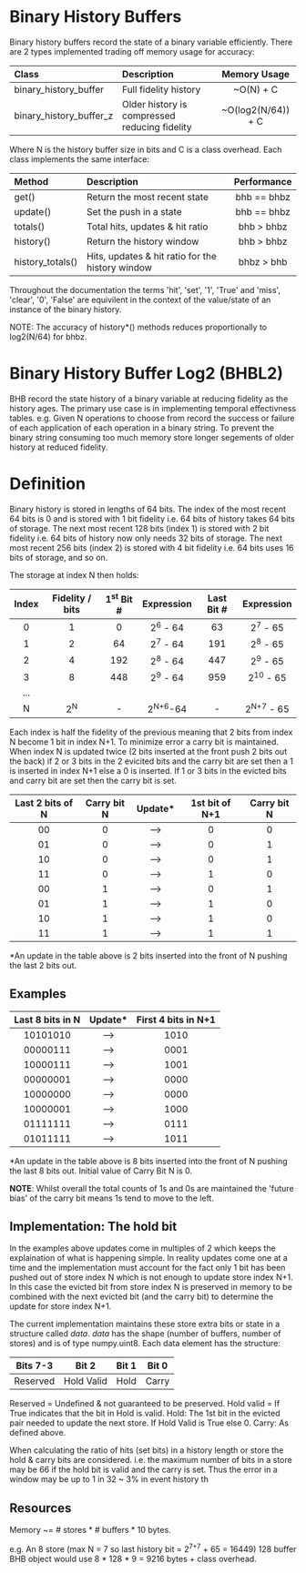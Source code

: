 # Binary History Buffers

Binary history buffers record the state of a binary variable efficiently. There are 2 types implemented trading
off memory usage for accuracy:

| Class                   | Description                                   | Memory Usage        |
|:------------------------|:----------------------------------------------|:-------------------:|
| binary_history_buffer   | Full fidelity history                         | ~O(N) + C           |
| binary_history_buffer_z | Older history is compressed reducing fidelity | ~O(log2(N/64)) + C  |

Where N is the history buffer size in bits and C is a class overhead. Each class implements the same interface:

| Method            | Description                                      | Performance |
|:------------------|:-------------------------------------------------|:-----------:|
| get()             | Return the most recent state                     | bhb == bhbz |
| update()          | Set the push in a state                          | bhb == bhbz |
| totals()          | Total hits, updates & hit ratio                  | bhb > bhbz  |
| history()         | Return the history window                        | bhb > bhbz  |
| history_totals()  | Hits, updates & hit ratio for the history window | bhbz > bhb  |

Throughout the documentation the terms 'hit', 'set', '1', 'True' and 'miss', 'clear', '0', 'False' are
equivilent in the context of the value/state of an instance of the binary history.

NOTE: The accuracy of history*() methods reduces proportionally to log2(N/64) for bhbz. 


# Binary History Buffer Log2 (BHBL2)

BHB record the state history of a binary variable at reducing fidelity as the history ages. The primary use
case is in implementing temporal effectivness tables. e.g. Given N operations to choose from record the success
or failure of each application of each operation in a binary string. To prevent the binary string consuming too
much memory store longer segements of older history at reduced fidelity. 

# Definition

Binary history is stored in lengths of 64 bits. The index of the most recent 64 bits is 0 and is stored with 1 bit
fidelity i.e. 64 bits of history takes 64 bits of storage. The next most recent 128 bits (index 1) is stored with 2 bit fidelity
i.e. 64 bits of history now only needs 32 bits of storage. The next most recent 256 bits (index 2) is stored with 4 bit fidelity
i.e. 64 bits uses 16 bits of storage, and so on.

The storage at index N then holds:

| Index | Fidelity / bits | 1<sup>st</sup> Bit # | Expression           | Last Bit # | Expression            |
|:-----:|:---------------:|:--------------------:|:--------------------:|:----------:|:---------------------:|
| 0     |       1         |   0                  | 2<sup>6</sup> - 64   |   63       | 2<sup>7</sup> - 65    |
| 1     |       2         |   64                 | 2<sup>7</sup> - 64   |   191      | 2<sup>8</sup> - 65    |
| 2     |       4         |   192                | 2<sup>8</sup> - 64   |   447      | 2<sup>9</sup> - 65    |
| 3     |       8         |   448                | 2<sup>9</sup> - 64   |   959      | 2<sup>10</sup> - 65   |
| ...                                                                                                       ||
| N     |  2<sup>N</sup>  |   -                  | 2<sup>N+6</sup>-64   |   -        | 2<sup>N+7</sup> - 65  |

Each index is half the fidelity of the previous meaning that 2 bits from index N become 1 bit in index N+1. To minimize
error a carry bit is maintained. When index N is updated twice (2 bits inserted at the front push 2 bits out the back)
if 2 or 3 bits in the 2 evicited bits and the carry bit are set then a 1 is inserted in index N+1 else a 0 is inserted.
If 1 or 3 bits in the evicted bits and carry bit are set then the carry bit is set.

| Last 2 bits of N | Carry bit N | Update\* | 1st bit of N+1 | Carry bit N |
|:----------------:|:-----------:|:--------:|:--------------:|:-----------:|
| 00               |  0          |    -->   |   0            |  0          |
| 01               |  0          |    -->   |   0            |  1          |
| 10               |  0          |    -->   |   0            |  1          |
| 11               |  0          |    -->   |   1            |  0          |
| 00               |  1          |    -->   |   0            |  1          |
| 01               |  1          |    -->   |   1            |  0          |
| 10               |  1          |    -->   |   1            |  0          |
| 11               |  1          |    -->   |   1            |  1          |

\*An update in the table above is 2 bits inserted into the front of N pushing the last 2 bits out.

## Examples

| Last 8 bits in N | Update\* | First 4 bits in N+1 |
|:----------------:|:--------:|:-------------------:|
| 10101010         | -->      | 1010                |
| 00000111         | -->      | 0001                |
| 10000111         | -->      | 1001                |
| 00000001         | -->      | 0000                |
| 10000000         | -->      | 0000                |
| 10000001         | -->      | 1000                |
| 01111111         | -->      | 0111                |
| 01011111         | -->      | 1011                |

\*An update in the table above is 8 bits inserted into the front of N pushing the last 8 bits out. Initial
value of Carry Bit N is 0.

**NOTE**: Whilst overall the total counts of 1s and 0s are maintained the 'future bias' of the carry bit means
1s tend to move to the left.

## Implementation: The hold bit

In the examples above updates come in multiples of 2 which keeps the explaination of what is happening simple. In reality
updates come one at a time and the implementation must account for the fact only 1 bit has been pushed out of store index N
which is not enough to update store index N+1. In this case the evicted bit from store index N is preserved in memory
to be combined with the next evicted bit (and the carry bit) to determine the update for store index N+1.

The current implementation maintains these store extra bits or state in a structure called _data_. _data_ has the
shape (number of buffers, number of stores) and is of type numpy.uint8. Each data element has the structure:

| Bits 7-3 | Bit 2      | Bit 1 | Bit 0 |
|:--------:|:----------:|:-----:|:-----:|
| Reserved | Hold Valid | Hold  | Carry |

Reserved = Undefined & not guaranteed to be preserved.
Hold valid = If True indicates that the bit in Hold is valid. 
Hold: The 1st bit in the evicted pair needed to update the next store. If Hold Valid is True else 0.
Carry: As defined above.

When calculating the ratio of hits (set bits) in a history length or store the hold & carry bits are considered. i.e. the 
maximum number of bits in a store may be 66 if the hold bit is valid and the carry is set. Thus the error in a window may
be up to 1 in 32 ~ 3% in event history th

## Resources

Memory ~= # stores * # buffers * 10 bytes.

e.g. An 8 store (max N = 7 so last history bit = 2<sup>7+7</sup> + 65 = 16449) 128 buffer BHB object would
use 8 * 128 * 9 = 9216 bytes + class overhead.
